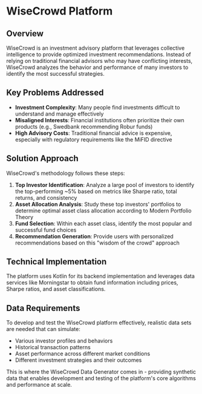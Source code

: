 # WiseCrowd Platform

## Overview
WiseCrowd is an investment advisory platform that leverages collective intelligence to provide optimized investment recommendations. 
Instead of relying on traditional financial advisors who may have conflicting interests, WiseCrowd analyzes the behavior and 
performance of many investors to identify the most successful strategies.

## Key Problems Addressed
- **Investment Complexity**: Many people find investments difficult to understand and manage effectively
- **Misaligned Interests**: Financial institutions often prioritize their own products (e.g., Swedbank recommending Robur funds)
- **High Advisory Costs**: Traditional financial advice is expensive, especially with regulatory requirements like the MiFID directive

## Solution Approach
WiseCrowd's methodology follows these steps:

1. **Top Investor Identification**: Analyze a large pool of investors to identify the top-performing ~5% based on metrics like Sharpe ratio, total returns, and consistency
2. **Asset Allocation Analysis**: Study these top investors' portfolios to determine optimal asset class allocation according to Modern Portfolio Theory
3. **Fund Selection**: Within each asset class, identify the most popular and successful fund choices
4. **Recommendation Generation**: Provide users with personalized recommendations based on this "wisdom of the crowd" approach

## Technical Implementation
The platform uses Kotlin for its backend implementation and leverages data services like Morningstar to obtain fund information including prices, Sharpe ratios, and asset classifications.

## Data Requirements
To develop and test the WiseCrowd platform effectively, realistic data sets are needed that can simulate:
- Various investor profiles and behaviors
- Historical transaction patterns
- Asset performance across different market conditions
- Different investment strategies and their outcomes

This is where the WiseCrowd Data Generator comes in - providing synthetic data that enables development and testing of the platform's core algorithms and performance at scale.
